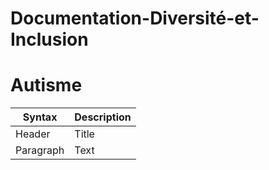 # Documentation-Diversité-et-Inclusion
# Autisme 

| Syntax | Description |
| ----------- | ----------- |
| Header | Title |
| Paragraph | Text |

